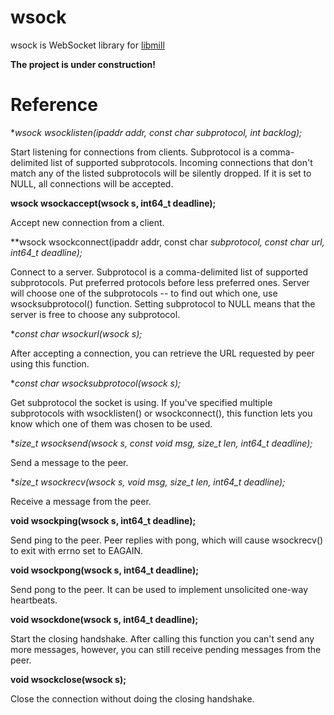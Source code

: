 # wsock

wsock is WebSocket library for [libmill](http://libmill.org)

**The project is under construction!**

# Reference

**wsock wsocklisten(ipaddr addr, const char *subprotocol, int backlog);**

Start listening for connections from clients. Subprotocol is a comma-delimited
list of supported subprotocols. Incoming connections that don't match any of
the listed subprotocols will be silently dropped. If it is set to NULL, all
connections will be accepted.

**wsock wsockaccept(wsock s, int64_t deadline);**

Accept new connection from a client.

**wsock wsockconnect(ipaddr addr, const char *subprotocol, const char *url, int64_t deadline);**

Connect to a server. Subprotocol is a comma-delimited list of supported
subprotocols. Put preferred protocols before less preferred ones. Server will
choose one of the subprotocols -- to find out which one, use wsocksubprotocol()
function. Setting subprotocol to NULL means that the server is free to choose
any subprotocol.

**const char *wsockurl(wsock s);**

After accepting a connection, you can retrieve the URL requested by peer using
this function.

**const char *wsocksubprotocol(wsock s);**

Get subprotocol the socket is using. If you've specified multiple subprotocols
with wsocklisten() or wsockconnect(), this function lets you know which one
of them was chosen to be used.

**size_t wsocksend(wsock s, const void *msg, size_t len, int64_t deadline);**

Send a message to the peer.

**size_t wsockrecv(wsock s, void *msg, size_t len, int64_t deadline);**

Receive a message from the peer.

**void wsockping(wsock s, int64_t deadline);**

Send ping to the peer. Peer replies with pong, which will cause wsockrecv()
to exit with errno set to EAGAIN.

**void wsockpong(wsock s, int64_t deadline);**

Send pong to the peer. It can be used to implement unsolicited one-way
heartbeats.

**void wsockdone(wsock s, int64_t deadline);**

Start the closing handshake. After calling this function you can't send
any more messages, however, you can still receive pending messages from the
peer.

**void wsockclose(wsock s);**

Close the connection without doing the closing handshake.

